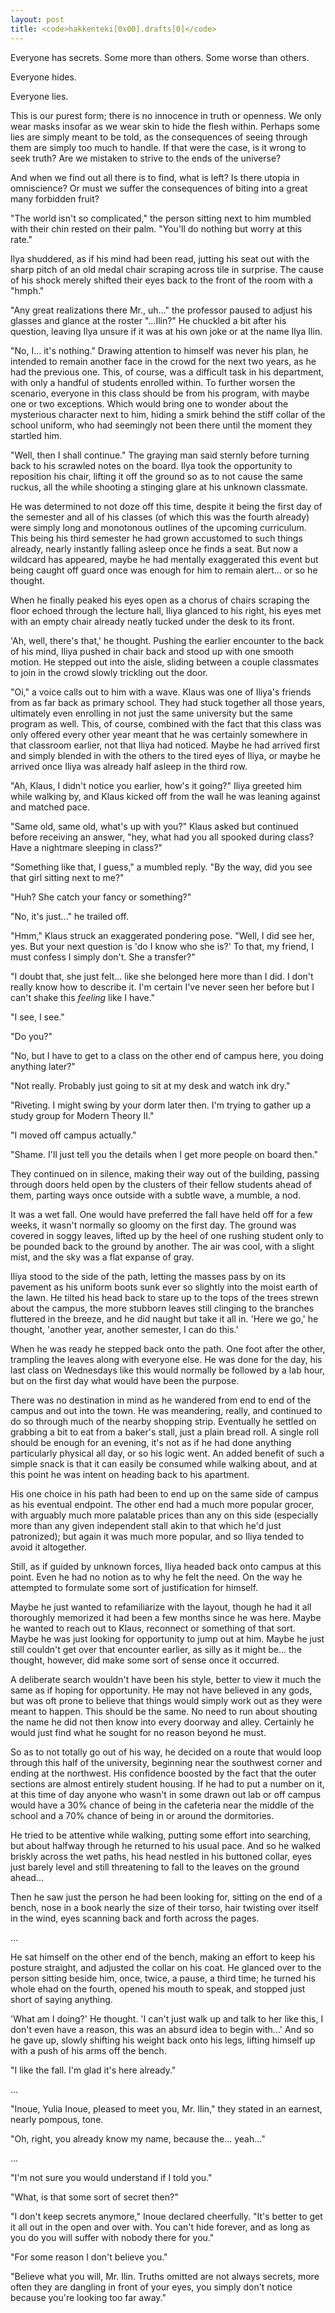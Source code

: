 ```yaml
---
layout: post
title: <code>hakkenteki[0x00].drafts[0]</code>
---
```

Everyone has secrets. Some more than others. Some worse than others.

Everyone hides.

Everyone lies.

This is our purest form; there is no innocence in truth or openness. We only
wear masks insofar as we wear skin to hide the flesh within. Perhaps some lies
are simply meant to be told, as the consequences of seeing through them are
simply too much to handle. If that were the case, is it wrong to seek truth? Are
we mistaken to strive to the ends of the universe?

And when we find out all there is to find, what is left? Is there utopia in
omniscience? Or must we suffer the consequences of biting into a great many
forbidden fruit?

"The world isn't so complicated," the person sitting next to him mumbled with
their chin rested on their palm. "You'll do nothing but worry at this rate."

Ilya shuddered, as if his mind had been read, jutting his seat out with the
sharp pitch of an old medal chair scraping across tile in surprise. The cause of
his shock merely shifted their eyes back to the front of the room with a "hmph."

"Any great realizations there Mr., uh..." the professor paused to adjust his
glasses and glance at the roster "...Ilin?" He chuckled a bit after his
question, leaving Ilya unsure if it was at his own joke or at the name Ilya
Ilin.

"No, I... it's nothing." Drawing attention to himself was never his plan, he
intended to remain another face in the crowd for the next two years, as he had
the previous one. This, of course, was a difficult task in his department, with
only a handful of students enrolled within. To further worsen the scenario,
everyone in this class should be from his program, with maybe one or two
exceptions. Which would bring one to wonder about the mysterious character next
to him, hiding a smirk behind the stiff collar of the school uniform, who had
seemingly not been there until the moment they startled him.

"Well, then I shall continue." The graying man said sternly before turning back
to his scrawled notes on the board. Ilya took the opportunity to reposition his
chair, lifting it off the ground so as to not cause the same ruckus, all the
while shooting a stinging glare at his unknown classmate.

He was determined to not doze off this time, despite it being the first day of
the semester and all of his classes (of which this was the fourth already) were
simply long and monotonous outlines of the upcoming curriculum. This being his
third semester he had grown accustomed to such things already, nearly instantly
falling asleep once he finds a seat. But now a wildcard has appeared, maybe he
had mentally exaggerated this event but being caught off guard once was enough
for him to remain alert... or so he thought.

When he finally peaked his eyes open as a chorus of chairs scraping the floor
echoed through the lecture hall, Iliya glanced to his right, his eyes met with
an empty chair already neatly tucked under the desk to its front.

'Ah, well, there's that,' he thought. Pushing the earlier encounter to the back
of his mind, Iliya pushed in chair back and stood up with one smooth motion. He
stepped out into the aisle, sliding between a couple classmates to join in the
crowd slowly trickling out the door.

"Oi," a voice calls out to him with a wave. Klaus was one of Iliya's friends
from as far back as primary school. They had stuck together all those years,
ultimately even enrolling in not just the same university but the same program
as well. This, of course, combined with the fact that this class was only
offered every other year meant that he was certainly somewhere in that classroom
earlier, not that Iliya had noticed. Maybe he had arrived first and simply
blended in with the others to the tired eyes of Iliya, or maybe he arrived once
Iliya was already half asleep in the third row.

"Ah, Klaus, I didn't notice you earlier, how's it going?" Iliya greeted him
while walking by, and Klaus kicked off from the wall he was leaning against and
matched pace.

"Same old, same old, what's up with you?" Klaus asked but continued before
receiving an answer, "hey, what had you all spooked during class? Have a
nightmare sleeping in class?"

"Something like that, I guess," a mumbled reply. "By the way, did you see that
girl sitting next to me?"

"Huh? She catch your fancy or something?"

"No, it's just..." he trailed off.

"Hmm," Klaus struck an exaggerated pondering pose. "Well, I did see her, yes.
But your next question is 'do I know who she is?' To that, my friend, I must
confess I simply don't. She a transfer?"

"I doubt that, she just felt... like she belonged here more than I did. I don't
really know how to describe it. I'm certain I've never seen her before but I
can't shake this _feeling_ like I have."

"I see, I see."

"Do you?"

"No, but I have to get to a class on the other end of campus here, you doing
anything later?"

"Not really. Probably just going to sit at my desk and watch ink dry."

"Riveting. I might swing by your dorm later then. I'm trying to gather up a
study group for Modern Theory II."

"I moved off campus actually."

"Shame. I'll just tell you the details when I get more people on board then."

They continued on in silence, making their way out of the building, passing
through doors held open by the clusters of their fellow students ahead of them,
parting ways once outside with a subtle wave, a mumble, a nod.

It was a wet fall. One would have preferred the fall have held off for a few
weeks, it wasn't normally so gloomy on the first day. The ground was covered in
soggy leaves, lifted up by the heel of one rushing student only to be pounded
back to the ground by another. The air was cool, with a slight mist, and the
sky was a flat expanse of gray.

Iliya stood to the side of the path, letting the masses pass by on its pavement
as his uniform boots sunk ever so slightly into the moist earth of the lawn. He
tilted his head back to stare up to the tops of the trees strewn about the
campus, the more stubborn leaves still clinging to the branches fluttered in the
breeze, and he did naught but take it all in. 'Here we go,' he thought, 'another
year, another semester, I can do this.'

When he was ready he stepped back onto the path. One foot after the other,
trampling the leaves along with everyone else. He was done for the day, his last
class on Wednesdays like this would normally be followed by a lab hour, but on
the first day what would have been the purpose.

There was no destination in mind as he wandered from end to end of the campus
and out into the town. He was meandering, really, and continued to do so through
much of the nearby shopping strip. Eventually he settled on grabbing a bit to
eat from a baker's stall, just a plain bread roll. A single roll should be
enough for an evening, it's not as if he had done anything particularly physical
all day, or so his logic went. An added benefit of such a simple snack is that
it can easily be consumed while walking about, and at this point he was intent
on heading back to his apartment.

His one choice in his path had been to end up on the same side of campus as his
eventual endpoint. The other end had a much more popular grocer, with arguably
much more palatable prices than any on this side (especially more than any given
independent stall akin to that which he'd just patronized); but again it was
much more popular, and so Iliya tended to avoid it altogether.

Still, as if guided by unknown forces, Iliya headed back onto campus at this
point. Even he had no notion as to why he felt the need. On the way he attempted
to formulate some sort of justification for himself.

Maybe he just wanted to refamiliarize with the layout, though he had it all
thoroughly memorized it had been a few months since he was here. Maybe he wanted
to reach out to Klaus, reconnect or something of that sort. Maybe he was just
looking for opportunity to jump out at him. Maybe he just still couldn't get
over that encounter earlier, as silly as it might be... the thought, however,
did make some sort of sense once it occurred.

A deliberate search wouldn't have been his style, better to view it much the
same as if hoping for opportunity. He may not have believed in any gods, but was
oft prone to believe that things would simply work out as they were meant to
happen. This should be the same. No need to run about shouting the name he did
not then know into every doorway and alley. Certainly he would just find what he
sought for no reason beyond he must.

So as to not totally go out of his way, he decided on a route that would loop
through this half of the university, beginning near the southwest corner and
ending at the northwest. His confidence boosted by the fact that the outer
sections are almost entirely student housing. If he had to put a number on it,
at this time of day anyone who wasn't in some drawn out lab or off campus would
have a 30% chance of being in the cafeteria near the middle of the school and a
70% chance of being in or around the dormitories.

He tried to be attentive while walking, putting some effort into searching, but
about halfway through he returned to his usual pace. And so he walked briskly
across the wet paths, his head nestled in his buttoned collar, eyes just barely
level and still threatening to fall to the leaves on the ground ahead...

Then he saw just the person he had been looking for, sitting on the end of a
bench, nose in a book nearly the size of their torso, hair twisting over itself
in the wind, eyes scanning back and forth across the pages.

...

He sat himself on the other end of the bench, making an effort to keep his
posture straight, and adjusted the collar on his coat. He glanced over to the
person sitting beside him, once, twice, a pause, a third time; he turned his
whole ehad on the fourth, opened his mouth to speak, and stopped just short of
saying anything.

'What am I doing?' He thought. 'I can't just walk up and talk to her like this,
I don't even have a reason, this was an absurd idea to begin with...' And so he
gave up, slowly shifting his weight back onto his legs, lifting himself up with
a push of his arms off the bench.

"I like the fall. I'm glad it's here already."

...

"Inoue, Yulia Inoue, pleased to meet you, Mr. Ilin," they stated in an earnest,
nearly pompous, tone.

"Oh, right, you already know my name, because the... yeah..."

...

"I'm not sure you would understand if I told you."

"What, is that some sort of secret then?"

"I don't keep secrets anymore," Inoue declared cheerfully. "It's better to get
it all out in the open and over with. You can't hide forever, and as long as you
do you will suffer with nobody there for you."

"For some reason I don't believe you."

"Believe what you will, Mr. Ilin. Truths omitted are not always secrets, more
often they are dangling in front of your eyes, you simply don't notice because
you're looking too far away."
